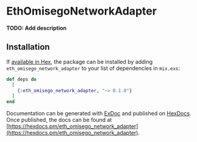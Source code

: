 # EthOmisegoNetworkAdapter

**TODO: Add description**

## Installation

If [available in Hex](https://hex.pm/docs/publish), the package can be installed
by adding `eth_omisego_network_adapter` to your list of dependencies in `mix.exs`:

```elixir
def deps do
  [
    {:eth_omisego_network_adapter, "~> 0.1.0"}
  ]
end
```

Documentation can be generated with [ExDoc](https://github.com/elixir-lang/ex_doc)
and published on [HexDocs](https://hexdocs.pm). Once published, the docs can
be found at [https://hexdocs.pm/eth_omisego_network_adapter](https://hexdocs.pm/eth_omisego_network_adapter).

